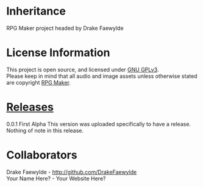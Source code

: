 # Inheritance
RPG Maker project headed by Drake Faewylde

# License Information
This project is open source, and licensed under <a href="https://www.gnu.org/licenses/gpl-3.0.en.html">GNU GPLv3</a>.  
Please keep in mind that all audio and image assets unless otherwise stated are copyright <a href="https://www.rpgmakerweb.com/products/rpg-maker-mz">RPG Maker</a>.

# <a href="http://github.com/DrakeFaewylde/Inheritance/releases">Releases</a>
0.0.1 First Alpha This version was uploaded specifically to have a release. Nothing of note in this release.

# Collaborators
Drake Faewylde - http://github.com/DrakeFaewylde  
Your Name Here? - Your Website Here?
